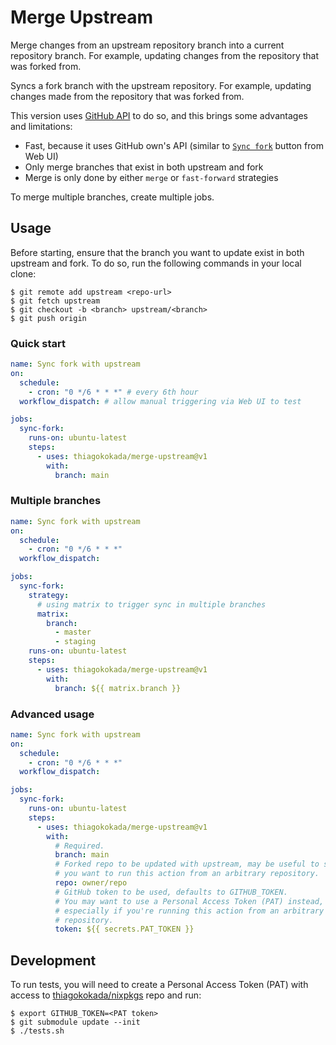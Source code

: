 # Merge Upstream

Merge changes from an upstream repository branch into a current
repository branch. For example, updating changes from the repository
that was forked from.

Syncs a fork branch with the upstream repository. For example, updating
changes made from the repository that was forked from.

This version uses
[GitHub API](https://docs.github.com/en/rest/branches/branches?apiVersion=2022-11-28#sync-a-fork-branch-with-the-upstream-repository)
to do so, and this brings some advantages and limitations:

- Fast, because it uses GitHub own's API (similar to
  [`Sync fork`](https://docs.github.com/en/pull-requests/collaborating-with-pull-requests/working-with-forks/syncing-a-fork#syncing-a-fork-branch-from-the-web-ui)
  button from Web UI)
- Only merge branches that exist in both upstream and fork
- Merge is only done by either `merge` or `fast-forward` strategies

To merge multiple branches, create multiple jobs.

## Usage

Before starting, ensure that the branch you want to update exist in both
upstream and fork. To do so, run the following commands in your local clone:

```console
$ git remote add upstream <repo-url>
$ git fetch upstream
$ git checkout -b <branch> upstream/<branch>
$ git push origin
```

### Quick start

```yaml
name: Sync fork with upstream
on:
  schedule:
    - cron: "0 */6 * * *" # every 6th hour
  workflow_dispatch: # allow manual triggering via Web UI to test

jobs:
  sync-fork:
    runs-on: ubuntu-latest
    steps:
      - uses: thiagokokada/merge-upstream@v1
        with:
          branch: main
```

### Multiple branches

```yaml
name: Sync fork with upstream
on:
  schedule:
    - cron: "0 */6 * * *"
  workflow_dispatch:

jobs:
  sync-fork:
    strategy:
      # using matrix to trigger sync in multiple branches
      matrix:
        branch:
          - master
          - staging
    runs-on: ubuntu-latest
    steps:
      - uses: thiagokokada/merge-upstream@v1
        with:
          branch: ${{ matrix.branch }}
```

### Advanced usage

```yaml
name: Sync fork with upstream
on:
  schedule:
    - cron: "0 */6 * * *"
  workflow_dispatch:

jobs:
  sync-fork:
    runs-on: ubuntu-latest
    steps:
      - uses: thiagokokada/merge-upstream@v1
        with:
          # Required.
          branch: main
          # Forked repo to be updated with upstream, may be useful to set if
          # you want to run this action from an arbitrary repository.
          repo: owner/repo
          # GitHub token to be used, defaults to GITHUB_TOKEN.
          # You may want to use a Personal Access Token (PAT) instead,
          # especially if you're running this action from an arbitrary
          # repository.
          token: ${{ secrets.PAT_TOKEN }}
```

## Development

To run tests, you will need to create a
Personal Access Token (PAT) with access to
[thiagokokada/nixpkgs](https://github.com/thiagokokada/nixpkgs) repo and run:

```console
$ export GITHUB_TOKEN=<PAT token>
$ git submodule update --init
$ ./tests.sh
```
